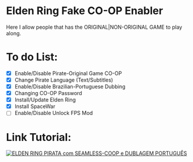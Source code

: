 # Elden Ring Fake CO-OP Enabler
Here I allow people that has the ORIGINAL|NON-ORIGINAL GAME to play along.
# To do List:
- [x] Enable/Disable Pirate-Original Game CO-OP
- [x] Change Pirate Language (Text/Subtitles)
- [x] Enable/Disable Brazilian-Portuguese Dubbing
- [x] Changing CO-OP Password
- [x] Install/Update Elden Ring
- [x] Install SpaceWar
- [ ] Enable/Disable Unlock FPS Mod

# Link Tutorial:
[![ELDEN RING PIRATA com SEAMLESS-COOP e DUBLAGEM PORTUGUÊS](https://img.youtube.com/vi/LlVf2nBiXhE/0.jpg)](https://www.youtube.com/watch?v=LlVf2nBiXhE)
